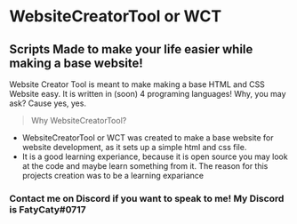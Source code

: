 # WebsiteCreatorTool or WCT

## Scripts Made to make your life easier while making a base website!
Website Creator Tool is meant to make making a base HTML and CSS Website easy. It is
written in (soon) 4 programing languages! Why, you may ask? Cause yes, yes.

> Why WebsiteCreatorTool?
- WebsiteCreatorTool or WCT was created to make a base website for website development, as it sets up a simple html and css file.
- It is a good learning experiance, because it is open source you may look at the code and maybe learn something from it. The reason for this projects creation was to be a learning expariance


### Contact me on Discord if you want to speak to me! My Discord is FatyCaty#0717 
